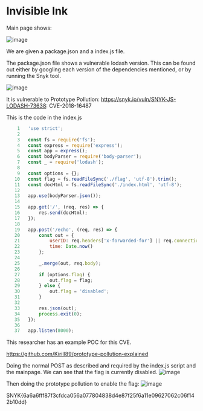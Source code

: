 # Invisible Ink


Main page shows:

![image](https://user-images.githubusercontent.com/80063008/136173120-074b9ccc-8caa-48ce-912e-98ffa7c33ef2.png)


We are given a package.json and a index.js file.

The package.json file shows a vulnerable lodash version. This can be found out either by googling each version of the dependencies mentioned, or by running the Snyk tool.

![image](https://user-images.githubusercontent.com/80063008/136173152-eb98730e-ea9e-4d74-a1df-e0105dc69f68.png)

It is vulnerable to Prototype Pollution: https://snyk.io/vuln/SNYK-JS-LODASH-73638: CVE-2018-16487

This is the code in the index.js

```javascript
    1 	'use strict';
    2 	
    3 	const fs = require('fs');
    4 	const express = require('express');
    5 	const app = express();
    6 	const bodyParser = require('body-parser');
    7 	const _ = require('lodash');
    8 	
    9 	const options = {};
   10 	const flag = fs.readFileSync('./flag', 'utf-8').trim();
   11 	const docHtml = fs.readFileSync('./index.html', 'utf-8');
   12 	
   13 	app.use(bodyParser.json());
   14 	
   15 	app.get('/', (req, res) => {
   16 	    res.send(docHtml);
   17 	});
   18 	
   19 	app.post('/echo', (req, res) => {
   20 	    const out = {
   21 	        userID: req.headers['x-forwarded-for'] || req.connection.remoteAddress,
   22 	        time: Date.now()
   23 	    };
   24 	
   25 	    _.merge(out, req.body);
   26 	
   27 	    if (options.flag) {
   28 	        out.flag = flag;
   29 	    } else {
   30 	        out.flag = 'disabled';
   31 	    }
   32 	
   33 	    res.json(out);
   34 	    process.exit(0);
   35 	});
   36 	
   37 	app.listen(8000);
```

This researcher has an example POC for this CVE.

https://github.com/Kirill89/prototype-pollution-explained

Doing the normal POST as described and required by the index.js script and the mainpage. We can see that the flag is currently disabled.
![image](https://user-images.githubusercontent.com/80063008/136173238-147cb514-6c90-406f-8eff-4efecaf33f4a.png)

Then doing the prototype pollution to enable the flag:
![image](https://user-images.githubusercontent.com/80063008/136173282-c3b0073b-a2ee-4cfb-8397-7d4710a8a8d8.png)


SNYK{6a6a6fff87f3cfdca056a077804838d4e87f25f6a11e09627062c06f142b10dd}

